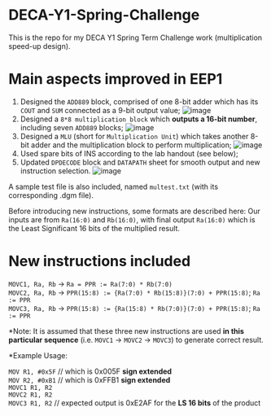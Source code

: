 # DECA-Y1-Spring-Challenge
This is the repo for my DECA Y1 Spring Term Challenge work (multiplication speed-up design).

# Main aspects improved in EEP1
1) Designed the `ADD889` block, comprised of one 8-bit adder which has its `COUT` and `SUM` connected as a 9-bit output value;
   ![image](https://github.com/user-attachments/assets/88735951-0efe-4398-b232-fbec647e0644)
2) Designed a `8*8 multiplication block` which **outputs a 16-bit number**, including seven `ADD889` blocks;
   ![image](https://github.com/user-attachments/assets/d91845a9-7e2f-4e35-aee4-4450a59ca656)
3) Designed a `MLU` (short for `Multiplication Unit`) which takes another 8-bit adder and the multiplication block to perform multiplication;
   ![image](https://github.com/user-attachments/assets/9a37a417-3de3-46a4-80f3-d93c440b1d7d)
4) Used spare bits of INS according to the lab handout (see below);
5) Updated `DPDECODE` block and `DATAPATH` sheet for smooth output and new instruction selection.
   ![image](https://github.com/user-attachments/assets/4e506c86-cf38-453b-aa79-10d6519e05b7)

A sample test file is also included, named `multest.txt` (with its corresponding .dgm file).

Before introducing new instructions, some formats are described here:
Our inputs are from `Ra(16:0)` and `Rb(16:0)`, with final output `Ra(16:0)` which is the Least Significant 16 bits of the multiplied result.

# New instructions included
`MOVC1, Ra, Rb` -> `Ra = PPR := Ra(7:0) * Rb(7:0)` <br>
`MOVC2, Ra, Rb` -> `PPR(15:8) := {Ra(7:0) * Rb(15:8)}(7:0) + PPR(15:8)`; `Ra := PPR` <br>
`MOVC3, Ra, Rb` -> `PPR(15:8) := {Ra(15:8) * Rb(7:0)}(7:0) + PPR(15:8)`; `Ra := PPR` <br>

*Note: It is assumed that these three new instructions are used **in this particular sequence** (i.e. `MOVC1` -> `MOVC2` -> `MOVC3`) to generate correct result.

*Example Usage:

`MOV R1, #0x5F`  // which is 0x005F **sign extended** <br>
`MOV R2, #0xB1`  // which is 0xFFB1 **sign extended** <br>
`MOVC1 R1, R2` <br>
`MOVC2 R1, R2` <br>
`MOVC3 R1, R2`   // expected output is 0xE2AF for the **LS 16 bits** of the product <br>

